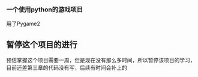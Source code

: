 ### 一个使用python的游戏项目
用了Pygame2
## 暂停这个项目的进行
预估掌握这个项目需要一周，但是现在没有那么多时间，所以暂停该项目的学习，目前还差第三章的代码没有写，后续有时间会补上的